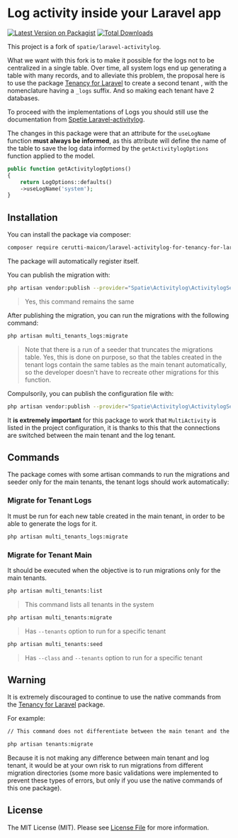# Log activity inside your Laravel app

[![Latest Version on Packagist](https://img.shields.io/packagist/v/cerutti-maicon/laravel-activitylog-for-tenancy-for-laravel?style=flat-square)](https://packagist.org/packages/cerutti-maicon/laravel-activitylog-for-tenancy-for-laravel)
[![Total Downloads](https://img.shields.io/packagist/dt/cerutti-maicon/laravel-activitylog-for-tenancy-for-laravel.svg?style=flat-square)](https://packagist.org/packages/cerutti-maicon/laravel-activitylog-for-tenancy-for-laravel)

This project is a fork of `spatie/laravel-activitylog`.

What we want with this fork is to make it possible for the logs not to be centralized in a single table. Over time, all system logs end up generating a table with many records, and to alleviate this problem, the proposal here is to use the package [Tenancy for Laravel](https://tenancyforlaravel.com/) to create a second tenant , with the nomenclature having a `_logs` suffix. And so making each tenant have 2 databases.

To proceed with the implementations of Logs you should still use the documentation from [Spetie Laravel-activitylog](https://spatie.be/docs/laravel-activitylog/v4/introduction).

The changes in this package were that an attribute for the `useLogName` function **must always be informed**, as this attribute will define the name of the table to save the log data informed by the `getActivitylogOptions` function applied to the model.

```php
public function getActivitylogOptions()
{
    return LogOptions::defaults()
    ->useLogName('system');
}
```
## Installation

You can install the package via composer:

```bash
composer require cerutti-maicon/laravel-activitylog-for-tenancy-for-laravel                          
```

The package will automatically register itself.

You can publish the migration with:

```bash
php artisan vendor:publish --provider="Spatie\Activitylog\ActivitylogServiceProvider" --tag="activitylog-migrations"
```
> Yes, this command remains the same

After publishing the migration, you can run the migrations with the following command:

```bash
php artisan multi_tenants_logs:migrate
```

> Note that there is a run of a seeder that truncates the migrations table. Yes, this is done on purpose, so that the tables created in the tenant logs contain the same tables as the main tenant automatically, so the developer doesn't have to recreate other migrations for this function.

Compulsorily, you can publish the configuration file with:

```bash
php artisan vendor:publish --provider="Spatie\Activitylog\ActivitylogServiceProvider" --tag="activitylog-config"
```

It **is extremely important** for this package to work that `MultiActivity` is listed in the project configuration, it is thanks to this that the connections are switched between the main tenant and the log tenant.

## Commands

The package comes with some artisan commands to run the migrations and seeder only for the main tenants, the tenant logs should work automatically:

### Migrate for Tenant Logs

It must be run for each new table created in the main tenant, in order to be able to generate the logs for it.

```bash
php artisan multi_tenants_logs:migrate
```

### Migrate for Tenant Main

It should be executed when the objective is to run migrations only for the main tenants.

```bash
php artisan multi_tenants:list
```
> This command lists all tenants in the system

```bash
php artisan multi_tenants:migrate
```
> Has `--tenants` option to run for a specific tenant

```bash
php artisan multi_tenants:seed
```
> Has `--class` and `--tenants` option to run for a specific tenant

## Warning

It is extremely discouraged to continue to use the native commands from the [Tenancy for Laravel](https://tenancyforlaravel.com/) package.

For example:
    
```bash
// This command does not differentiate between the main tenant and the log tenant

php artisan tenants:migrate
```

Because it is not making any difference between main tenant and log tenant, it would be at your own risk to run migrations from different migration directories (some more basic validations were implemented to prevent these types of errors, but only if you use the native commands of this one package).

## License

The MIT License (MIT). Please see [License File](LICENSE.md) for more information.
